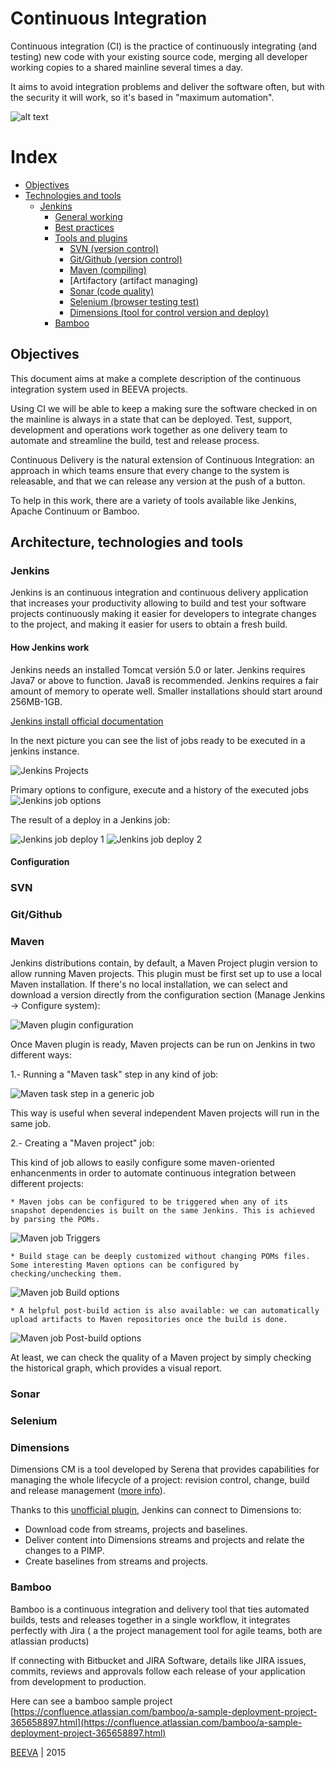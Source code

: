 # Continuous Integration

Continuous integration (CI) is the practice of continuously integrating (and testing) new code with your existing source code, merging all developer working copies to a shared mainline several times a day.

It aims to avoid integration problems and deliver the software often, but with the security it will work, so it's based in "maximum automation".


![alt text](https://github.com/beeva/beeva-best-practices/blob/master/static/horizontal-beeva-logo.png "BEEVA")

# Index


* [Objectives](#objectives)
* [Technologies and tools](#)
	* [Jenkins](#jenkins)
		* [General working](#working)
		* [Best practices](#bestpractices)
		* [Tools and plugins](#tools)
			* [SVN (version control)](#svn)
			* [Git/Github (version control)](#git)
			* [Maven (compiling)](#maven)
			* [Artifactory (artifact managing)
			* [Sonar (code quality)](#sonar)
			* [Selenium (browser testing test)](#selenium)
			* [Dimensions (tool for control version and deploy)](#dimensions)
		* [Bamboo](#bamboo)


## Objectives

This document aims at make a complete description of the continuous integration system used in BEEVA projects.

Using CI we will be able to keep a making sure the software checked in on the mainline is always in a state that can be deployed. 
Test, support, development and operations work together as one delivery team to automate and streamline the build, test and release process.

Continuous Delivery is the natural extension of Continuous Integration: an approach in which teams ensure that every change to the system is releasable, and that we can release any version at the push of a button.

To help in this work, there are a variety of tools available like Jenkins, Apache Continuum or Bamboo.



## Architecture, technologies and tools


### Jenkins

Jenkins is an continuous integration and continuous delivery application that increases your productivity allowing to build and test your software projects continuously making it easier for developers to integrate changes to the project, and making it easier for users to obtain a fresh build.

#### How Jenkins work

Jenkins needs an installed Tomcat versión 5.0 or later.
Jenkins requires Java7 or above to function. Java8 is recommended. Jenkins requires a fair amount of memory to operate well. Smaller installations should start around 256MB-1GB.

[Jenkins install official documentation](https://wiki.jenkins-ci.org/display/JENKINS/Tomcat)


In the next picture you can see the list of jobs ready to be executed in a jenkins instance.

![Jenkins Projects](static/jenkins_projects.png)


Primary options to configure, execute and a history of the executed jobs
![Jenkins job options](static/jenkins_job_options.png)


The result of a deploy in a Jenkins job:

![Jenkins job deploy 1](static/jenkins_job1.png)
![Jenkins job deploy 2](static/jenkins_job2.png)

#### Configuration

### SVN

### Git/Github

### Maven

Jenkins distributions contain, by default, a Maven Project plugin version to allow running Maven projects. This plugin must be first set up to use a local Maven installation. If there's no local installation, we can select and download a version directly from the configuration section (Manage Jenkins -> Configure system):

![Maven plugin configuration](static/jenkins_maven_config.png)

Once Maven plugin is ready, Maven projects can be run on Jenkins in two different ways:

1.- Running a "Maven task" step in any kind of job:

![Maven task step in a generic job](static/jenkins_maven_step.png)

This way is useful when several independent Maven projects will run in the same job.

2.- Creating a "Maven project" job:

This kind of job allows to easily configure some maven-oriented enhancenments in order to automate continuous integration between different projects:

	* Maven jobs can be configured to be triggered when any of its snapshot dependencies is built on the same Jenkins. This is achieved by parsing the POMs.
![Maven job Triggers](static/jenkins_maven_job_triggers.png)

	* Build stage can be deeply customized without changing POMs files. Some interesting Maven options can be configured by checking/unchecking them.
![Maven job Build options](static/jenkins_maven_job_build_options.png)

	* A helpful post-build action is also available: we can automatically upload artifacts to Maven repositories once the build is done.
![Maven job Post-build options](static/jenkins_maven_job_postbuild_options.png)

At least, we can check the quality of a Maven project by simply checking the historical graph, which provides a visual report.



### Sonar

### Selenium

### Dimensions

Dimensions CM is a tool developed by Serena that provides capabilities for managing the whole lifecycle of a project: revision control, change, build and release management ([more info](http://www.serena.com/index.php/en/products/application-development/dimensions-cm/overview/)).

Thanks to this [unofficial plugin](https://wiki.jenkins-ci.org/display/JENKINS/Dimensions+Plugin), Jenkins can connect to Dimensions to:
* Download code from streams, projects and baselines.
* Deliver content into Dimensions streams and projects and relate the changes to a PIMP.
* Create baselines from streams and projects.


### Bamboo

Bamboo is a continuous integration and delivery tool that ties automated builds, tests and releases together in a single workflow, it integrates perfectly with Jira ( a the project management tool for agile teams, both are atlassian products)

If connecting with Bitbucket and JIRA Software, details like JIRA issues, commits, reviews and approvals follow each release of your application from development to production.


Here can see a bamboo sample project [https://confluence.atlassian.com/bamboo/a-sample-deployment-project-365658897.html](https://confluence.atlassian.com/bamboo/a-sample-deployment-project-365658897.html)


[BEEVA](http://www.beeva.com) | 2015

